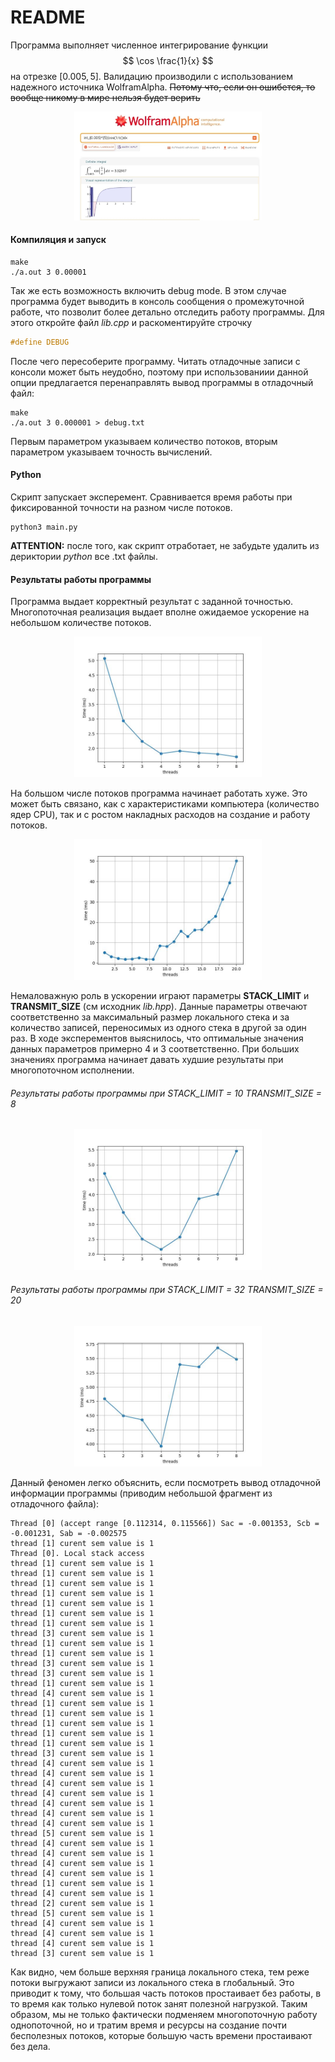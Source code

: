 # README

Программа выполняет численное интегрирование функции
$$
\cos \frac{1}{x}
$$
на отрезке $[0.005, 5]$. Валидацию производили с использованием надежного источника WolframAlpha.
~~Потому что, если он ошибется, то вообще никому в мире нельзя будет верить~~

<p align="center">
<img src="https://github.com/pavel-collab/ParProgMIPT/blob/main/Integration/images/validation.jpg" alt="caption" width="300"/>
</p>

#### Компиляция и запуск

```
make
./a.out 3 0.00001
```

Так же есть возможность включить debug mode. В этом случае программа будет выводить в консоль
сообщения о промежуточной работе, что позволит более детально отследить работу программы.
Для этого откройте файл _lib.cpp_ и раскоментируйте строчку
```CPP
#define DEBUG
```
После чего пересоберите программу. Читать отладочные записи с консоли может быть неудобно, 
поэтому при использованиии данной опции предлагается перенаправлять вывод программы в отладочный 
файл:
```
make
./a.out 3 0.000001 > debug.txt
```

Первым параметром указываем количество потоков, вторым параметром указываем точность вычислений.

#### Python

Скрипт запускает эксперемент. Сравнивается время работы при фиксированной точности на 
разном числе потоков.

```
python3 main.py
```

__ATTENTION:__ после того, как скрипт отработает, не забудьте удалить из дериктории _python_ все
.txt файлы.

#### Результаты работы программы

Программа выдает корректный результат с заданной точностью. Многопоточная реализация выдает
вполне ожидаемое ускорение на небольшом количестве потоков.

<p align="center">
<img src="https://github.com/pavel-collab/ParProgMIPT/blob/main/Integration/images/14.05.2023-11.06.31.jpg" alt="caption" width="300"/>
</p>

На большом числе потоков программа начинает работать хуже. Это может быть связано, как с 
характеристиками компьютера (количество ядер CPU), так и с ростом накладных расходов на создание
и работу потоков.

<p align="center">
<img src="https://github.com/pavel-collab/ParProgMIPT/blob/main/Integration/images/14.05.2023-11.06.03.jpg" alt="caption" width="300"/>
</p>

Немаловажную роль в ускорении играют параметры __STACK_LIMIT__ и __TRANSMIT_SIZE__ (см исходник
_lib.hpp_). Данные параметры отвечают соответственно за максимальный размер локального стека
и за количество записей, переносимых из одного стека в другой за один раз. В ходе эксперементов
выяснилось, что оптимальные значения данных параметров примерно 4 и 3 соответственно. 
При больших значениях программа начинает давать худшие результаты при многопоточном исполнении.

###### Результаты работы программы при STACK_LIMIT = 10 TRANSMIT_SIZE = 8

<p align="center">
<img src="https://github.com/pavel-collab/ParProgMIPT/blob/main/Integration/images/14.05.2023-11.11.44.jpg" alt="caption" width="300"/>
</p>

###### Результаты работы программы при STACK_LIMIT = 32 TRANSMIT_SIZE = 20

<p align="center">
<img src="https://github.com/pavel-collab/ParProgMIPT/blob/main/Integration/images/14.05.2023-11.13.48.jpg" alt="caption" width="300"/>
</p>

Данный феномен легко объяснить, если посмотреть вывод отладочной информации программы (приводим
небольшой фрагмент из отладочного файла):
```
Thread [0] (accept range [0.112314, 0.115566]) Sac = -0.001353, Scb = -0.001231, Sab = -0.002575
thread [1] curent sem value is 1
Thread [0]. Local stack access
thread [1] curent sem value is 1
thread [1] curent sem value is 1
thread [1] curent sem value is 1
thread [1] curent sem value is 1
thread [1] curent sem value is 1
thread [1] curent sem value is 1
thread [1] curent sem value is 1
thread [3] curent sem value is 1
thread [1] curent sem value is 1
thread [1] curent sem value is 1
thread [3] curent sem value is 1
thread [3] curent sem value is 1
thread [1] curent sem value is 1
thread [4] curent sem value is 1
thread [1] curent sem value is 1
thread [1] curent sem value is 1
thread [1] curent sem value is 1
thread [1] curent sem value is 1
thread [1] curent sem value is 1
thread [3] curent sem value is 1
thread [4] curent sem value is 1
thread [4] curent sem value is 1
thread [4] curent sem value is 1
thread [4] curent sem value is 1
thread [4] curent sem value is 1
thread [4] curent sem value is 1
thread [4] curent sem value is 1
thread [5] curent sem value is 1
thread [4] curent sem value is 1
thread [4] curent sem value is 1
thread [4] curent sem value is 1
thread [4] curent sem value is 1
thread [1] curent sem value is 1
thread [4] curent sem value is 1
thread [2] curent sem value is 1
thread [5] curent sem value is 1
thread [4] curent sem value is 1
thread [4] curent sem value is 1
thread [4] curent sem value is 1
thread [3] curent sem value is 1
```

Как видно, чем больше верхняя граница локального стека, тем реже потоки выгружают записи
из локального стека в глобальный. Это приводит к тому, что большая часть потоков простаивает без
работы, в то время как только нулевой поток занят полезной нагрузкой. Таким образом, мы не только
фактически подменяем многопоточную работу однопоточной, но и тратим время и ресурсы на создание
почти бесполезных потоков, которые большую часть времени простаивают без дела.